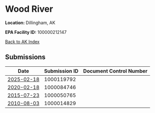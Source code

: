 # Wood River

**Location:** Dillingham, AK

**EPA Facility ID:** 100000212147

[Back to AK Index](../../index.md)

## Submissions

| Date | Submission ID | Document Control Number |
|------|--------------|-------------------------|
| [2025-02-18](submissions/1000119792.md) | 1000119792 |  |
| [2020-02-18](submissions/1000084746.md) | 1000084746 |  |
| [2015-07-23](submissions/1000050765.md) | 1000050765 |  |
| [2010-08-03](submissions/1000014829.md) | 1000014829 |  |
